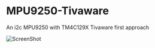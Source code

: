 # MPU9250-Tivaware
An i2c MPU9250 with TM4C129X Tivaware first approach

![ScreenShot](https://raw.githubusercontent.com/PAk-CatchFire/MPU9250-Tivaware/blob/master/MPU9250.PNG)

